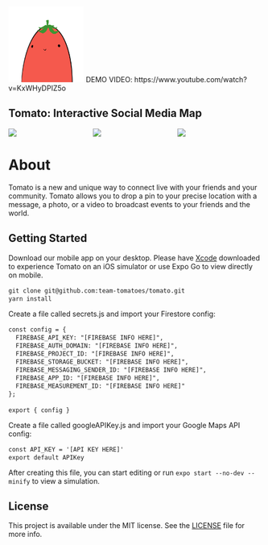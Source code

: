 <img src="https://github.com/team-tomatoes/tomato/blob/main/assets/images/icon-loading.png" width="150" height="150" />
DEMO VIDEO: https://www.youtube.com/watch?v=KxWHyDPIZ5o

## Tomato: Interactive Social Media Map
<div style="display: flex;">
<img src="https://github.com/team-tomatoes/tomato/blob/main/assets/images/readme/create-pin.gif" width="250">
<img src="https://github.com/team-tomatoes/tomato/blob/main/assets/images/readme/view-pins.gif" width="250">
<img src="https://github.com/team-tomatoes/tomato/blob/main/assets/images/readme/friends.gif" width="250">
</div>

# About

Tomato is a new and unique way to connect live with your friends and your community. Tomato allows you to drop a pin to your precise location with a message, a photo, or a video to broadcast events to your friends and the world. 

## Getting Started


Download our mobile app on your desktop. Please have <a href="https://apps.apple.com/us/app/xcode/id497799835?mt=12">Xcode</a> downloaded to experience Tomato on an iOS simulator or use Expo Go to view directly on mobile.

```
git clone git@github.com:team-tomatoes/tomato.git
yarn install
```

Create a file called secrets.js and import your Firestore config: 

```
const config = {
  FIREBASE_API_KEY: "[FIREBASE INFO HERE]",
  FIREBASE_AUTH_DOMAIN: "[FIREBASE INFO HERE]",
  FIREBASE_PROJECT_ID: "[FIREBASE INFO HERE]",
  FIREBASE_STORAGE_BUCKET: "[FIREBASE INFO HERE]",
  FIREBASE_MESSAGING_SENDER_ID: "[FIREBASE INFO HERE]",
  FIREBASE_APP_ID: "[FIREBASE INFO HERE]",
  FIREBASE_MEASUREMENT_ID: "[FIREBASE INFO HERE]"
};

export { config }
```

Create a file called googleAPIKey.js and import your Google Maps API config:

```
const API_KEY = '[API KEY HERE]'
export default APIKey
```

After creating this file, you can start editing or run ```expo start --no-dev --minify``` to view a simulation.

## License

This project is available under the MIT license. See the [LICENSE](https://github.com/kiyohken2000/ReactNative-Expo-Firebase-Boilerplate-v2/blob/master/LICENSE) file for more info.
